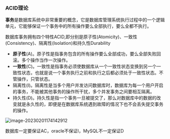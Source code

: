 ### ACID理论

**事务**是数据库系统中非常重要的概念，它是数据库管理系统执行过程中的一个逻辑单元，它能够保证一个事务中的所有操作要么全部执行，要么全都不执行。

数据库事务拥有四个特性ACID,即分别是原子性(Atomicity)、一致性(Consistency)、隔离性(Isolation)和持久性Durability

- **原子性**(A)。原子性是指事务包含的所有操作要么全部成功，要么全部失败回滚。多个操作当作一次操作。
- **一致性**(C)。一致性是指事务必须使数据库从一个一致性状态变换到另一个一致性状态，也就是说一个事务执行之前和执行之后都必须处于一致性状态。不管操作，只管状态。
- 隔离性(I)。隔离性是当多个用户并发访问数据库时，数据库为每一个用户开启的事务，不能被其他事务的操作所干扰，多个并发事务之间要相互隔离。
- 持久性(D)。持久性是指一个事务一旦被提交了，那么对数据库中的数据的改变就是永久性的，即便是在数据库系统遇到故障的情况下也不会丢失提交事务的操作。

![image-20230201174142912](https://pic-1257412153.cos.ap-nanjing.myqcloud.com/images/images/2023/02/01/image-20230201174142912-e98dae.png)



数据库一定要保证AC，oracle不保证I，MySQL不一定保证D


